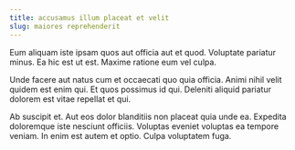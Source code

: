 ```yaml
---
title: accusamus illum placeat et velit
slug: maiores reprehenderit
---
```


Eum aliquam iste ipsam quos aut officia aut et quod. Voluptate pariatur minus. Ea hic est ut est. Maxime ratione eum vel culpa.

Unde facere aut natus cum et occaecati quo quia officia. Animi nihil velit quidem est enim qui. Et quos possimus id qui. Deleniti aliquid pariatur dolorem est vitae repellat et qui.

Ab suscipit et. Aut eos dolor blanditiis non placeat quia unde ea. Expedita doloremque iste nesciunt officiis. Voluptas eveniet voluptas ea tempore veniam. In enim est autem et optio. Culpa voluptatem fuga.
